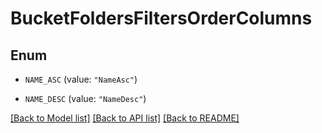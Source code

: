 # BucketFoldersFiltersOrderColumns

## Enum


* `NAME_ASC` (value: `"NameAsc"`)

* `NAME_DESC` (value: `"NameDesc"`)


[[Back to Model list]](../README.md#documentation-for-models) [[Back to API list]](../README.md#documentation-for-api-endpoints) [[Back to README]](../README.md)


